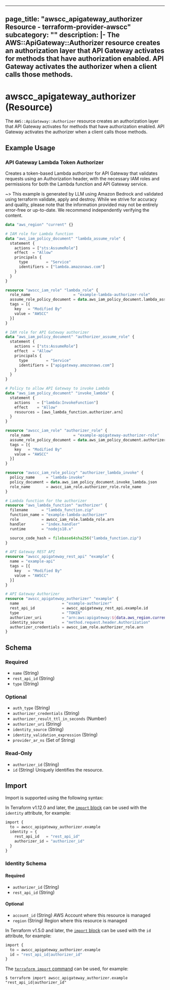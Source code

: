 
---
page_title: "awscc_apigateway_authorizer Resource - terraform-provider-awscc"
subcategory: ""
description: |-
  The AWS::ApiGateway::Authorizer resource creates an authorization layer that API Gateway activates for methods that have authorization enabled. API Gateway activates the authorizer when a client calls those methods.
---

# awscc_apigateway_authorizer (Resource)

The ``AWS::ApiGateway::Authorizer`` resource creates an authorization layer that API Gateway activates for methods that have authorization enabled. API Gateway activates the authorizer when a client calls those methods.

## Example Usage

### API Gateway Lambda Token Authorizer

Creates a token-based Lambda authorizer for API Gateway that validates requests using an Authorization header, with the necessary IAM roles and permissions for both the Lambda function and API Gateway service.

~> This example is generated by LLM using Amazon Bedrock and validated using terraform validate, apply and destroy. While we strive for accuracy and quality, please note that the information provided may not be entirely error-free or up-to-date. We recommend independently verifying the content.

```terraform
data "aws_region" "current" {}

# IAM role for Lambda function
data "aws_iam_policy_document" "lambda_assume_role" {
  statement {
    actions = ["sts:AssumeRole"]
    effect  = "Allow"
    principals {
      type        = "Service"
      identifiers = ["lambda.amazonaws.com"]
    }
  }
}

resource "awscc_iam_role" "lambda_role" {
  role_name                   = "example-lambda-authorizer-role"
  assume_role_policy_document = data.aws_iam_policy_document.lambda_assume_role.json
  tags = [{
    key   = "Modified By"
    value = "AWSCC"
  }]
}

# IAM role for API Gateway authorizer
data "aws_iam_policy_document" "authorizer_assume_role" {
  statement {
    actions = ["sts:AssumeRole"]
    effect  = "Allow"
    principals {
      type        = "Service"
      identifiers = ["apigateway.amazonaws.com"]
    }
  }
}

# Policy to allow API Gateway to invoke Lambda
data "aws_iam_policy_document" "invoke_lambda" {
  statement {
    actions   = ["lambda:InvokeFunction"]
    effect    = "Allow"
    resources = [aws_lambda_function.authorizer.arn]
  }
}

resource "awscc_iam_role" "authorizer_role" {
  role_name                   = "example-apigateway-authorizer-role"
  assume_role_policy_document = data.aws_iam_policy_document.authorizer_assume_role.json
  tags = [{
    key   = "Modified By"
    value = "AWSCC"
  }]
}

resource "awscc_iam_role_policy" "authorizer_lambda_invoke" {
  policy_name     = "lambda-invoke"
  policy_document = data.aws_iam_policy_document.invoke_lambda.json
  role_name       = awscc_iam_role.authorizer_role.role_name
}

# Lambda function for the authorizer
resource "aws_lambda_function" "authorizer" {
  filename      = "lambda_function.zip"
  function_name = "example-lambda-authorizer"
  role          = awscc_iam_role.lambda_role.arn
  handler       = "index.handler"
  runtime       = "nodejs18.x"

  source_code_hash = filebase64sha256("lambda_function.zip")
}

# API Gateway REST API
resource "awscc_apigateway_rest_api" "example" {
  name = "example-api"
  tags = [{
    key   = "Modified By"
    value = "AWSCC"
  }]
}

# API Gateway Authorizer
resource "awscc_apigateway_authorizer" "example" {
  name                   = "example-authorizer"
  rest_api_id            = awscc_apigateway_rest_api.example.id
  type                   = "TOKEN"
  authorizer_uri         = "arn:aws:apigateway:${data.aws_region.current.name}:lambda:path/2015-03-31/functions/${aws_lambda_function.authorizer.arn}/invocations"
  identity_source        = "method.request.header.Authorization"
  authorizer_credentials = awscc_iam_role.authorizer_role.arn
}
```

<!-- schema generated by tfplugindocs -->
## Schema

### Required

- `name` (String)
- `rest_api_id` (String)
- `type` (String)

### Optional

- `auth_type` (String)
- `authorizer_credentials` (String)
- `authorizer_result_ttl_in_seconds` (Number)
- `authorizer_uri` (String)
- `identity_source` (String)
- `identity_validation_expression` (String)
- `provider_ar_ns` (Set of String)

### Read-Only

- `authorizer_id` (String)
- `id` (String) Uniquely identifies the resource.

## Import

Import is supported using the following syntax:

In Terraform v1.12.0 and later, the [`import` block](https://developer.hashicorp.com/terraform/language/import) can be used with the `identity` attribute, for example:

```terraform
import {
  to = awscc_apigateway_authorizer.example
  identity = {
    rest_api_id   = "rest_api_id"
    authorizer_id = "authorizer_id"
  }
}
```

<!-- schema generated by tfplugindocs -->
### Identity Schema

#### Required

- `authorizer_id` (String)
- `rest_api_id` (String)

#### Optional

- `account_id` (String) AWS Account where this resource is managed
- `region` (String) Region where this resource is managed

In Terraform v1.5.0 and later, the [`import` block](https://developer.hashicorp.com/terraform/language/import) can be used with the `id` attribute, for example:

```terraform
import {
  to = awscc_apigateway_authorizer.example
  id = "rest_api_id|authorizer_id"
}
```

The [`terraform import` command](https://developer.hashicorp.com/terraform/cli/commands/import) can be used, for example:

```shell
$ terraform import awscc_apigateway_authorizer.example "rest_api_id|authorizer_id"
```
